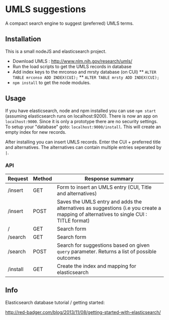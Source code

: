 UMLS suggestions
=========

A compact search engine to suggest (preferred) UMLS terms.

## Installation

This is a small nodeJS and elasticsearch project.

* Download UMLS : http://www.nlm.nih.gov/research/umls/
* Run the load scripts to get the UMLS records in database
* Add index keys to the mrconso and mrsty database (on CUI)
** `ALTER TABLE mrconso ADD INDEX(CUI);`
** `ALTER TABLE mrsty ADD INDEX(CUI);`
* `npm install` to get the node modules.


## Usage

If you have elasticsearch, node and npm installed you can use `npm start` (assuming elasticsearch runs on localhost:9200). There is now an app on `localhost:9000`. Since it is only a prototype there are no security settings. To setup your "database" goto: `localhost:9000/install`. This will create an empty index for new records.

After installing you can insert UMLS records. Enter the CUI + preferred title and alternatives. The alternatives can contain multiple entries seperated by ` | `.


### API

| Request       | Method      | Response summary  |
| ------------- |-------------| -----|
| /insert      | GET | Form to insert an UMLS entry (CUI, Title and alternatives) |
| /insert      | POST      |   Saves the UMLS entry and adds the alternatives as suggestions (i.e you create a mapping of alternatives to single CUI : TITLE format) |
| / | GET      |  Search form |
| /search | GET      |  Search form |
| /search | POST      |  Search for suggestions based on given `query` parameter. Returns a list of possible outcomes  |
| /install | GET      |  Create the index and mapping for elasticsearch  |


## Info

Elasticsearch database tutorial / getting started:

http://red-badger.com/blog/2013/11/08/getting-started-with-elasticsearch/